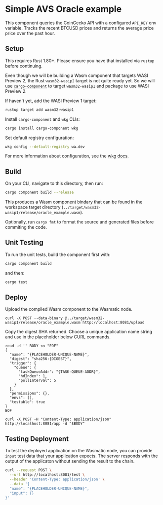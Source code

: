 # Simple AVS Oracle example

This component queries the CoinGecko API with a configured `API_KEY` env variable.
Tracks the recent BTCUSD prices and returns the average price price over the past
hour.

## Setup

This requires Rust 1.80+. Please ensure you have that installed via `rustup`
before continuing.

Even though we will be building a Wasm component that targets WASI Preview 2, the Rust
`wasm32-wasip2` target is not quite ready yet. So we will use
[`cargo-component`](https://github.com/bytecodealliance/cargo-component) to target
`wasm32-wasip1` and package to use WASI Preview 2.

If haven't yet, add the WASI Preview 1 target:
```bash
rustup target add wasm32-wasip1
```

Install `cargo-component` and `wkg` CLIs:
```bash
cargo install cargo-component wkg
```

Set default registry configuration:
```bash
wkg config --default-registry wa.dev
```
For more information about configuration, see
the [wkg docs](https://github.com/bytecodealliance/wasm-pkg-tools).

## Build

On your CLI, navigate to this directory, then run:
```bash
cargo component build --release
```

This produces a Wasm component bindary that can be found 
in the workspace target directory (`../target/wasm32-wasip1/release/oracle_example.wasm`).

Optionally, run `cargo fmt` to format the source and generated files before commiting the code.

## Unit Testing

To run the unit tests, build the component first with:
```bash
cargo component build
```
and then:
```bash
cargo test
```

## Deploy

Upload the compiled Wasm component to the Wasmatic node.
```
curl -X POST --data-binary @../target/wasm32-wasip1/release/oracle_example.wasm http://localhost:8081/upload
```

Copy the digest SHA returned.
Choose a unique application name string and use in the placeholder below CURL commands.

```
read -d '' BODY << "EOF"
{
  "name": "{PLACEHOLDER-UNIQUE-NAME}",
  "digest": "sha256:{DIGEST}",
  "trigger": {
    "queue": {
      "taskQueueAddr": "{TASK-QUEUE-ADDR}",
      "hdIndex": 1,
      "pollInterval": 5
    }
  },
  "permissions": {},
  "envs": [],
  "testable": true
}
EOF

curl -X POST -H "Content-Type: application/json" http://localhost:8081/app -d "$BODY"
```

## Testing Deployment

To test the deployed application on the Wasmatic node, you can provide `input` test data
that your application expects. The server responds with the output of the applicaton without
sending the result to the chain.

```bash
curl --request POST \
  --url http://localhost:8081/test \
  --header 'Content-Type: application/json' \
  --data '{
  "name": "{PLACEHOLDER-UNIQUE-NAME}",
  "input": {}
}'
```
